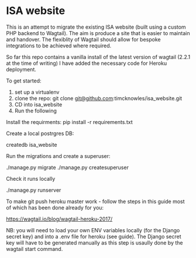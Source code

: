 # ISA website

This is an attempt to migrate the existing ISA website (built using a custom PHP backend to Wagtail). The aim is produce a site that is easier to maintain and handover.
The flexiblity of Wagtail should allow for bespoke integrations to be achieved where required. 


So far this repo contains a vanilla install of the latest version of wagtail (2.2.1 at the time of writing)
I have added the necessary code for Heroku deployment.

To get started:

1. set up a virtualenv
2. clone the repo: git clone git@github.com:timcknowles/isa_website.git
3. CD into isa_website
3. Run the following

Install the requirments:
pip install -r requirements.txt

Create a local postrgres DB:

createdb isa_website

Run the migrations and create a superuser:

./manage.py migrate
./manage.py createsuperuser

Check it runs locally

./manage.py runserver

To make git push heroku master work - follow the steps in this guide most of which has been done already for you:

https://wagtail.io/blog/wagtail-heroku-2017/

NB: you will need to load your own ENV variables locally (for the Django secret key) and into a .env file for heroku (see guide).  The Django secret key will have to be generated manually as this step is usaully done by the wagtail start command.

